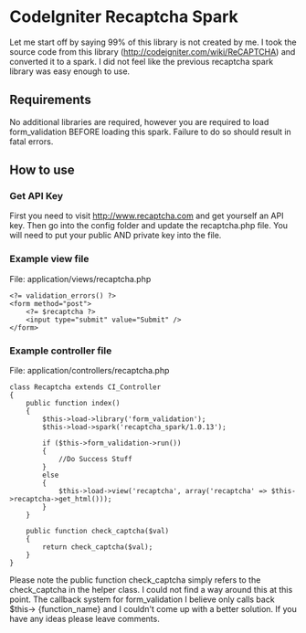 # CodeIgniter Recaptcha Spark

Let me start off by saying 99% of this library is not created by me. I took the source code 
from this library (http://codeigniter.com/wiki/ReCAPTCHA) and converted it to a spark. I did
not feel like the previous recaptcha spark library was easy enough to use.

## Requirements

No additional libraries are required, however you are required to load form_validation BEFORE
loading this spark. Failure to do so should result in fatal errors.

## How to use

### Get API Key

First you need to visit http://www.recaptcha.com and get yourself an API key. Then go into the
config folder and update the recaptcha.php file. You will need to put your public AND private
key into the file.

### Example view file

File: application/views/recaptcha.php

    <?= validation_errors() ?>
    <form method="post">
        <?= $recaptcha ?>
        <input type="submit" value="Submit" />
    </form>
### Example controller file

File: application/controllers/recaptcha.php

    class Recaptcha extends CI_Controller
    {
        public function index()
        {
            $this->load->library('form_validation');
            $this->load->spark('recaptcha_spark/1.0.13');

            if ($this->form_validation->run())
            {
                //Do Success Stuff
            }
            else
            {
                $this->load->view('recaptcha', array('recaptcha' => $this->recaptcha->get_html()));
            }
        }
        
        public function check_captcha($val) 
        {
            return check_captcha($val);
        }
    }
    
Please note the public function check_captcha simply refers to the check_captcha in the 
helper class. I could not find a way around this at this point. The callback system for
form_validation I believe only calls back $this-> {function_name} and I couldn't come
up with a better solution. If you have any ideas please leave comments.